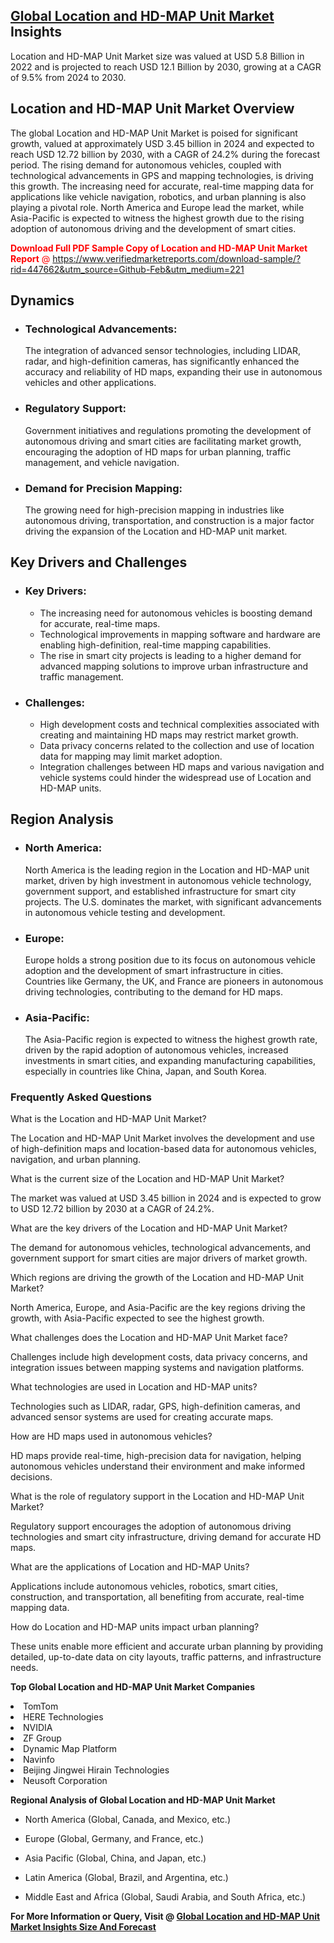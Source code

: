 <h2><a href="https://www.verifiedmarketreports.com/download-sample/?rid=447662&amp;utm_source=Github&amp;utm_medium=221" target="_blank">Global Location and HD-MAP Unit Market</a> Insights</h2><p>Location and HD-MAP Unit Market size was valued at USD 5.8 Billion in 2022 and is projected to reach USD 12.1 Billion by 2030, growing at a CAGR of 9.5% from 2024 to 2030.</p><p> <h2>Location and HD-MAP Unit Market Overview</h2> <p>The global Location and HD-MAP Unit Market is poised for significant growth, valued at approximately USD 3.45 billion in 2024 and expected to reach USD 12.72 billion by 2030, with a CAGR of 24.2% during the forecast period. The rising demand for autonomous vehicles, coupled with technological advancements in GPS and mapping technologies, is driving this growth. The increasing need for accurate, real-time mapping data for applications like vehicle navigation, robotics, and urban planning is also playing a pivotal role. North America and Europe lead the market, while Asia-Pacific is expected to witness the highest growth due to the rising adoption of autonomous driving and the development of smart cities.</p> <p><p><span class=""><span style="color: #ff0000;"><strong>Download Full PDF Sample Copy of Location and HD-MAP Unit Market Report</strong> @ </span><a href="https://www.verifiedmarketreports.com/download-sample/?rid=447662&amp;utm_source=Github-Feb&amp;utm_medium=221" target="_blank">https://www.verifiedmarketreports.com/download-sample/?rid=447662&amp;utm_source=Github-Feb&amp;utm_medium=221</a></span></p></p> <h2>Dynamics</h2> <ul> <li><h3>Technological Advancements: </h3>The integration of advanced sensor technologies, including LIDAR, radar, and high-definition cameras, has significantly enhanced the accuracy and reliability of HD maps, expanding their use in autonomous vehicles and other applications.</li> <li><h3>Regulatory Support: </h3>Government initiatives and regulations promoting the development of autonomous driving and smart cities are facilitating market growth, encouraging the adoption of HD maps for urban planning, traffic management, and vehicle navigation.</li> <li><h3>Demand for Precision Mapping: </h3>The growing need for high-precision mapping in industries like autonomous driving, transportation, and construction is a major factor driving the expansion of the Location and HD-MAP unit market.</li> </ul> <h2>Key Drivers and Challenges</h2> <ul> <li><h3>Key Drivers:</h3> <ul> <li>The increasing need for autonomous vehicles is boosting demand for accurate, real-time maps.</li> <li>Technological improvements in mapping software and hardware are enabling high-definition, real-time mapping capabilities.</li> <li>The rise in smart city projects is leading to a higher demand for advanced mapping solutions to improve urban infrastructure and traffic management.</li> </ul> </li> <li><h3>Challenges:</h3> <ul> <li>High development costs and technical complexities associated with creating and maintaining HD maps may restrict market growth.</li> <li>Data privacy concerns related to the collection and use of location data for mapping may limit market adoption.</li> <li>Integration challenges between HD maps and various navigation and vehicle systems could hinder the widespread use of Location and HD-MAP units.</li> </ul> </li> </ul> <h2>Region Analysis</h2> <ul> <li><h3>North America: </h3>North America is the leading region in the Location and HD-MAP unit market, driven by high investment in autonomous vehicle technology, government support, and established infrastructure for smart city projects. The U.S. dominates the market, with significant advancements in autonomous vehicle testing and development.</li> <li><h3>Europe: </h3>Europe holds a strong position due to its focus on autonomous vehicle adoption and the development of smart infrastructure in cities. Countries like Germany, the UK, and France are pioneers in autonomous driving technologies, contributing to the demand for HD maps.</li> <li><h3>Asia-Pacific: </h3>The Asia-Pacific region is expected to witness the highest growth rate, driven by the rapid adoption of autonomous vehicles, increased investments in smart cities, and expanding manufacturing capabilities, especially in countries like China, Japan, and South Korea.</li> </ul> <h3>Frequently Asked Questions</h3> <p>What is the Location and HD-MAP Unit Market? </p> <p>The Location and HD-MAP Unit Market involves the development and use of high-definition maps and location-based data for autonomous vehicles, navigation, and urban planning.</p> <p>What is the current size of the Location and HD-MAP Unit Market? </p> <p>The market was valued at USD 3.45 billion in 2024 and is expected to grow to USD 12.72 billion by 2030 at a CAGR of 24.2%.</p> <p>What are the key drivers of the Location and HD-MAP Unit Market? </p> <p>The demand for autonomous vehicles, technological advancements, and government support for smart cities are major drivers of market growth.</p> <p>Which regions are driving the growth of the Location and HD-MAP Unit Market? </p> <p>North America, Europe, and Asia-Pacific are the key regions driving the growth, with Asia-Pacific expected to see the highest growth.</p> <p>What challenges does the Location and HD-MAP Unit Market face? </p> <p>Challenges include high development costs, data privacy concerns, and integration issues between mapping systems and navigation platforms.</p> <p>What technologies are used in Location and HD-MAP units? </p> <p>Technologies such as LIDAR, radar, GPS, high-definition cameras, and advanced sensor systems are used for creating accurate maps.</p> <p>How are HD maps used in autonomous vehicles? </p> <p>HD maps provide real-time, high-precision data for navigation, helping autonomous vehicles understand their environment and make informed decisions.</p> <p>What is the role of regulatory support in the Location and HD-MAP Unit Market? </p> <p>Regulatory support encourages the adoption of autonomous driving technologies and smart city infrastructure, driving demand for accurate HD maps.</p> <p>What are the applications of Location and HD-MAP Units? </p> <p>Applications include autonomous vehicles, robotics, smart cities, construction, and transportation, all benefiting from accurate, real-time mapping data.</p> <p>How do Location and HD-MAP units impact urban planning? </p> <p>These units enable more efficient and accurate urban planning by providing detailed, up-to-date data on city layouts, traffic patterns, and infrastructure needs.</p> </p><p><strong>Top Global Location and HD-MAP Unit Market Companies</strong></p><div data-test-id=""><p><li>TomTom</li><li> HERE Technologies</li><li> NVIDIA</li><li> ZF Group</li><li> Dynamic Map Platform</li><li> Navinfo</li><li> Beijing Jingwei Hirain Technologies</li><li> Neusoft Corporation</li></p><div><strong>Regional Analysis of&nbsp;Global Location and HD-MAP Unit Market</strong></div><ul><li dir="ltr"><p dir="ltr">North America&nbsp;(Global, Canada, and Mexico, etc.)</p></li><li dir="ltr"><p dir="ltr">Europe (Global, Germany, and France, etc.)</p></li><li dir="ltr"><p dir="ltr">Asia Pacific&nbsp;(Global, China, and Japan, etc.)</p></li><li dir="ltr"><p dir="ltr">Latin America&nbsp;(Global, Brazil, and Argentina, etc.)</p></li><li dir="ltr">Middle East and Africa&nbsp;(Global, Saudi Arabia, and South Africa, etc.)</li></ul><p><strong>For More Information or Query, Visit @&nbsp;</strong><strong><a href="https://www.verifiedmarketreports.com/product/location-and-hd-map-unit-market/?utm_source=Github&amp;utm_medium=221" target="_blank">Global Location and HD-MAP Unit Market Insights Size And Forecast</a></strong></p></div>
